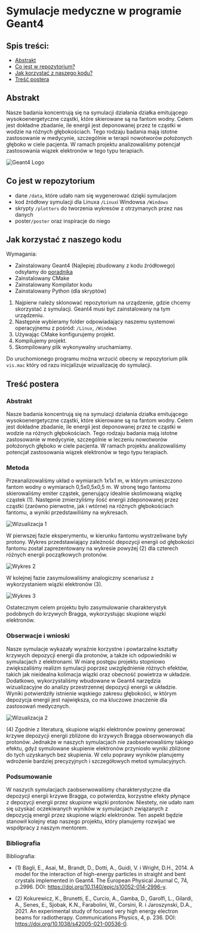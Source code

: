 # Symulacje medyczne w programie Geant4

## Spis treści:
* [Abstrakt](#abstrakt)
* [Co jest w repozytorium?](#co-jest-w-repozytorium)
* [Jak korzystać z naszego kodu?](#jak-korzystać-z-naszego-kodu)
* [Treść postera](#treść-postera)

## Abstrakt

Nasze badania koncentrują się na symulacji działania działka emitującego wysokoenergetyczne cząstki, które skierowane są na fantom wodny. Celem jest dokładne zbadanie, ile energii jest deponowanej przez te cząstki w wodzie na różnych głębokościach. Tego rodzaju badania mają istotne zastosowanie 
w medycynie, szczególnie w terapii nowotworów położonych głęboko w ciele pacjenta. W ramach projektu analizowaliśmy potencjał zastosowania wiązek elektronów w tego typu terapiach.

![Geant4 Logo](./img/Geant4.png)



## Co jest w repozytorium

- dane ```/data```, które udało nam się wygenerować dzięki symulacjom
- kod źródłowy symulacji dla Linuxa ```/Linux```i Windowsa ```/Windows```
- skrypty ```/plotters``` do tworzenia wykresów z otrzymanych przez nas danych
- poster```/poster``` oraz inspiracje do niego

## Jak korzystać z naszego kodu

Wymagania:
- Zainstalowany Geant4 (Najlepiej zbudowany z kodu źródłowego) odsyłamy do [poradnika](https://youtu.be/w7k9PK1Ipv8?si=r0pcr2_cPobGcNrA)
- Zainstalowany CMake
- Zainstalowany Kompilator kodu
- Zainstalowany Python (dla skryptów)

1. Najpierw należy sklonować repozytorium na urządzenie, gdzie chcemy skorzystać z symulacji. Geant4 musi być zainstalowany na tym urządzeniu.
2. Następnie wybieramy folder odpowiadający naszemu systemowi operacyjnemu z pośród: ```/Linux```, ```/Windows```
3. Używając CMake konfigurujemy projekt.
4. Kompilujemy projekt.
5. Skompilowany plik wykonywalny uruchamiamy.

Do uruchomionego programu można wrzucić obecny w repozytorium plik ```vis.mac``` który od razu inicjalizuje wizualizację do symulacji.

## Treść postera

### Abstrakt

Nasze badania koncentrują się na symulacji działania działka emitującego wysokoenergetyczne cząstki, które skierowane są na fantom wodny. Celem jest dokładne zbadanie, ile energii jest deponowanej przez te cząstki w wodzie na różnych głębokościach. Tego rodzaju badania mają istotne zastosowanie 
w medycynie, szczególnie w leczeniu nowotworów położonych głęboko w ciele pacjenta. W ramach projektu analizowaliśmy potencjał zastosowania wiązek elektronów w tego typu terapiach.

### Metoda

Przeanalizowaliśmy układ o wymiarach 1x1x1 m, w którym umieszczono fantom wodny o wymiarach 0,5x0,5x0,5 m. W stronę tego fantomu skierowaliśmy emiter cząstek, generujący idealnie skolimowaną wiązkę cząstek (1). Następnie zmierzyliśmy ilość energii zdeponowanej przez cząstki (zarówno pierwotne, jak i wtórne) na różnych głębokościach fantomu, a wyniki przedstawiliśmy na wykresach.

![Wizualizacja 1](./img/Wizualizacja_1.png)

W pierwszej fazie eksperymentu, w kierunku fantomu wystrzeliwane były protony. Wykres przedstawiający zależność depozycji energii od głębokości fantomu został zaprezentowany na wykresie powyżej (2) dla czterech różnych energii początkowych protonów.

![Wykres 2](./img/Wykres_protonow.png)

W kolejnej fazie zasymulowaliśmy analogiczny scenariusz z wykorzystaniem wiązki elektronów (3).

![Wykres 3](./img/Wykres_elektronow.png)

Ostatecznym celem projektu było zasymulowanie charakterystyk podobnych do krzywych Bragga, wykorzystując skupione wiązki elektronów.

### Obserwacje i wnioski

Nasze symulacje wykazały wyraźnie korzystne i powtarzalne kształty krzywych depozycji energii dla protonów, a także ich odpowiedniki w symulacjach z elektronami. W miarę postępu projektu stopniowo zwiększaliśmy realizm symulacji poprzez uwzględnienie różnych efektów, takich jak nieidealna kolimacja wiązki oraz obecność powietrza w układzie. Dodatkowo, wykorzystaliśmy wbudowane w Geant4 narzędzia wizualizacyjne do analizy przestrzennej depozycji energii w układzie. Wyniki potwierdziły istnienie wąskiego zakresu głębokości, w którym depozycja energii jest największa, co ma kluczowe znaczenie dla zastosowań medycznych.

![Wizualizacja 2](./img/Wizualizacja_2.png)

(4) Zgodnie z literaturą, skupione wiązki elektronów powinny generować krzywe depozycji energii zbliżone do krzywych Bragga obserwowanych dla protonów. Jednakże w naszych symulacjach nie zaobserwowaliśmy takiego efektu, gdyż symulowane skupienie elektronów przyniosło wyniki zbliżone do tych uzyskanych bez skupienia. W celu poprawy wyników planujemy wdrożenie bardziej precyzyjnych i szczegółowych metod symulacyjnych.

### Podsumowanie

W naszych symulacjach zaobserwowaliśmy charakterystyczne dla depozycji energii krzywe Bragga, co potwierdza, korzystne efekty płynące z depozycji energii przez skupione wiązki protonów. Niestety, nie udało nam się uzyskać oczekiwanych wyników w symulacjach związanych z depozycją energii przez skupione wiązki elektronów. Ten aspekt będzie stanowił kolejny etap naszego projektu, który planujemy rozwijać we współpracy z naszym mentorem.

### Bibliografia

Bibliografia:
- (1) Bagli, E., Asai, M., Brandt, D., Dotti, A., Guidi, V. i Wright, D.H., 2014. A model for the interaction of high-energy particles in straight and bent crystals implemented in Geant4. The European Physical Journal C, 74, p.2996. DOI: https://doi.org/10.1140/epjc/s10052-014-2996-y.

- (2) Kokurewicz, K., Brunetti, E., Curcio, A., Gamba, D., Garolfi, L., Gilardi, A., Senes, E., Sjobak, K.N., Farabolini, W., Corsini, R. i Jaroszynski, D.A., 2021. An experimental study of focused very high energy electron beams for radiotherapy. Communications Physics, 4, p. 236. DOI: https://doi.org/10.1038/s42005-021-00536-0.
